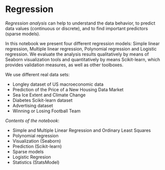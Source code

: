 # Regression

*Regression analysis* can help to understand the data behavior, to predict data values (continuous or discrete), and to find important predictors (sparse models).

In this notebook we present four different regression models: Simple linear regression, Multiple linear regression, Polynomial regression and Logistic regression. 
We evaluate the analysis results qualitatively by means of Seaborn visualization tools and quantitatively by means Scikit-learn, which provides validation measures, as well as other toolboxes.

We use different real data sets:
* Longley dataset of US macroeconomic data
* Prediction of the Price of a New Housing Data Market
* Sea Ice Extent and Climate Change
* Diabetes Scikit-learn dataset
* Advertising dataset
* Winning or Losing Football Team

*Contents of the notebook*:

- Simple and Multiple Linear Regression and Ordinary Least Squares
- Polynomial regression 
- Visualization (Seaborn)
- Prediction (Scikit-learn)
- Sparse models 
- Logistic Regresion
- Statistics (StatsModel)